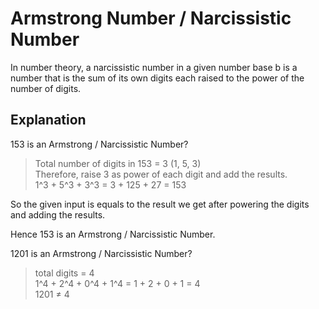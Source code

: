 # Armstrong Number / Narcissistic Number
In number theory, a narcissistic number in a given number base b is a number that is the sum of its own digits each raised to the power of the number of digits.

## Explanation
153 is an Armstrong / Narcissistic Number?

> Total number of digits in 153 = 3 (1, 5, 3)
<br>Therefore, raise 3 as power of each digit and add the results.
<br>1^3 + 5^3 + 3^3 = 3 + 125 + 27 = 153

So the given input is equals to the result we get after powering the digits and adding the results.

Hence 153 is an Armstrong / Narcissistic Number.

1201 is an Armstrong / Narcissistic Number?

> total digits = 4
<br> 1^4 + 2^4 + 0^4 + 1^4 = 1 + 2 + 0 + 1 = 4
<br> 1201 &#x2260; 4